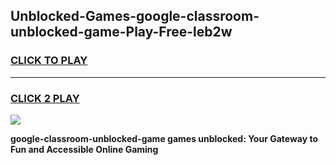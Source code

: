 
## Unblocked-Games-google-classroom-unblocked-game-Play-Free-leb2w
<h3>
<a href="https://premium76.site?title=google-classroom-unblocked-game&ref=20A">CLICK TO PLAY</a></h3>
<hr>

<h3>
<a href="https://premium76.site?title=google-classroom-unblocked-game&ref=20A">CLICK 2 PLAY</a>
  
</h3>

<a href="https://premium76.site?title=google-classroom-unblocked-game&ref=20A"><img src="https://clearcache.store/games.png"></a>


**google-classroom-unblocked-game games unblocked: Your Gateway to Fun and Accessible Online Gaming**
